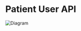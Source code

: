# Patient User API

![Diagram](https://github.com/user-attachments/assets/c16a901d-fd3c-4381-928c-d396a8e797ab)
